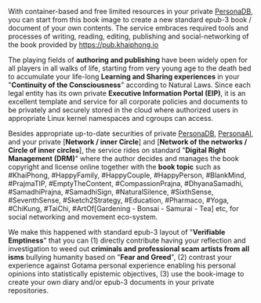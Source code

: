 With container-based and free limited resources in your private <a href="https://github.com/khaiphong/personadb" target="_blank">PersonaDB</a>, you can start from this book image to create a new standard epub-3 book / document of your own contents. The service embraces required tools and processes of writing, reading, editing, publishing and social-networking of the book provided by https://pub.khaiphong.io

The playing fields of <b>authoring and publishing</b> have been widely open for all players in all walks of life, starting from very young age to the death bed to accumulate your life-long <b>Learning and Sharing experiences</b> in your "<b>Continuity of the Consciousness</b>" according to Natural Laws. Since each legal entity has its own private <b>Executive Information Portal (EIP)</b>, it is an excellent template and service for all corporate policies and documents to be privately and securely stored in the cloud where authorized users in appropriate Linux kernel namespaces and cgroups can access.

Besides appropriate up-to-date securities of private <a href="https://github.com/khaiphong/personadb" target="_blank">PersonaDB</a>, <a href="https://github.com/khaiphong/personaai" target="_blank">PersonaAI</a>, and your private [<b>Network / inner Circle</b>] and [<b>Network of the networks / Circle of inner circles</b>], the service rides on standard "<b>Digital Right Management (DRM)</b>" where the author decides and manages the book copyright and license online together with the <b>book topic</b> such as #KhaiPhong, #HappyFamily, #HappyCouple, #HappyPerson, #BlankMind, #PrajmaTIP, #EmptyTheContent, #CompassionPrajna, #DhyanaSamadhi, #SamadhiPrajna, #SamadhiSign, #NaturalSilence, #SixthSense, #SeventhSense, #Sketch2Strategy, #Education, #Pharmaco, #Yoga, #ChiKung, #TaiChi, #ArtOf[Gardening - Bonsai - Samurai - Tea] etc, for social networking and movement eco-system. 

We make this happened with standard epub-3 layout of "<b>Verifiable Emptiness</b>" that you can (1) directly contribute having your reflection and investigation to weed out <b>criminals and professional scam artists from all isms</b> bullying humanity based on "<b>Fear and Greed</b>", (2) contrast your experience against Gotama personal experience enabling his personal opinions into statistically epistemic objectives, (3) use the book-image to create your own diary and/or epub-3 documents in your private repositories.
